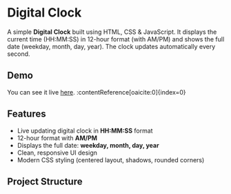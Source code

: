 # Digital Clock

A simple **Digital Clock** built using HTML, CSS & JavaScript. It displays the current time (HH:MM:SS) in 12-hour format (with AM/PM) and shows the full date (weekday, month, day, year). The clock updates automatically every second.

## Demo

You can see it live [here](https://stellular-mandazi-ac88c4.netlify.app/). :contentReference[oaicite:0]{index=0}

## Features

- Live updating digital clock in **HH:MM:SS** format  
- 12-hour format with **AM/PM**  
- Displays the full date: **weekday, month, day, year**  
- Clean, responsive UI design  
- Modern CSS styling (centered layout, shadows, rounded corners)

## Project Structure

